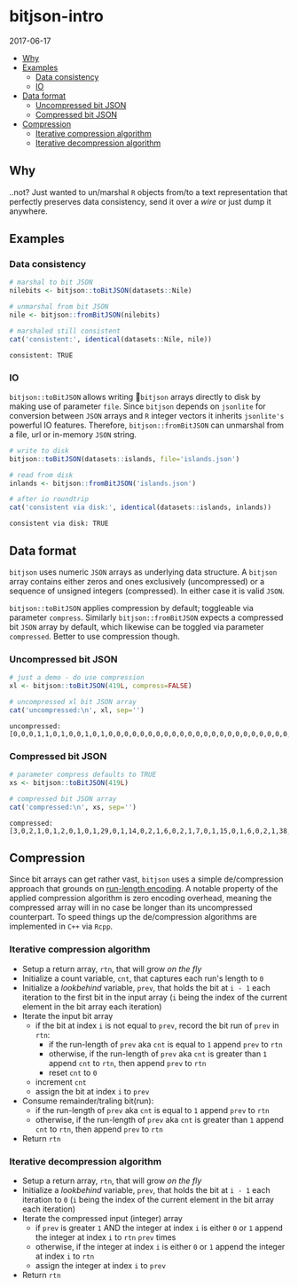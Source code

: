bitjson-intro
================
2017-06-17

-   [Why](#why)
-   [Examples](#examples)
    -   [Data consistency](#data-consistency)
    -   [IO](#io)
-   [Data format](#data-format)
    -   [Uncompressed bit JSON](#uncompressed-bit-json)
    -   [Compressed bit JSON](#compressed-bit-json)
-   [Compression](#compression)
    -   [Iterative compression algorithm](#iterative-compression-algorithm)
    -   [Iterative decompression algorithm](#iterative-decompression-algorithm)

Why
---

..not? Just wanted to un/marshal `R` objects from/to a text representation that perfectly preserves data consistency, send it over a *wire* or just dump it anywhere.

Examples
--------

### Data consistency

``` r
# marshal to bit JSON
nilebits <- bitjson::toBitJSON(datasets::Nile)

# unmarshal from bit JSON
nile <- bitjson::fromBitJSON(nilebits)

# marshaled still consistent
cat('consistent:', identical(datasets::Nile, nile))
```

    consistent: TRUE

### IO

`bitjson::toBitJSON` allows writing `bitjson` arrays directly to disk by making use of parameter `file`. Since `bitjson` depends on `jsonlite` for conversion between `JSON` arrays and `R` integer vectors it inherits `jsonlite's` powerful IO features. Therefore, `bitjson::fromBitJSON` can unmarshal from a file, url or in-memory `JSON` string.

``` r
# write to disk
bitjson::toBitJSON(datasets::islands, file='islands.json')

# read from disk
inlands <- bitjson::fromBitJSON('islands.json')

# after io roundtrip
cat('consistent via disk:', identical(datasets::islands, inlands))
```

    consistent via disk: TRUE

Data format
-----------

`bitjson` uses numeric `JSON` arrays as underlying data structure. A `bitjson` array contains either zeros and ones exclusively (uncompressed) or a sequence of unsigned integers (compressed). In either case it is valid `JSON`.

`bitjson::toBitJSON` applies compression by default; toggleable via parameter `compress`. Similarly `bitjson::fromBitJSON` expects a compressed bit `JSON` array by default, which likewise can be toggled via parameter `compressed`. Better to use compression though.

### Uncompressed bit JSON

``` r
# just a demo - do use compression 
xl <- bitjson::toBitJSON(419L, compress=FALSE)

# uncompressed xl bit JSON array
cat('uncompressed:\n', xl, sep='')
```

    uncompressed:
    [0,0,0,1,1,0,1,0,0,1,0,1,0,0,0,0,0,0,0,0,0,0,0,0,0,0,0,0,0,0,0,0,0,0,0,0,0,0,0,0,0,1,0,0,0,0,0,0,0,0,0,0,0,0,0,0,1,1,0,0,0,0,0,0,1,1,0,0,0,0,0,0,0,1,0,0,0,0,0,0,0,0,0,0,0,0,0,0,0,1,0,0,0,0,0,0,1,1,0,0,0,0,0,0,0,0,0,0,0,0,0,0,0,0,0,0,0,0,0,0,0,0,0,0,0,0,0,0,0,0,0,0,0,0,0,0,1,0,1,1,0,0,0,0,0,0,0,0,0,0,0,0,0,0,0,0,0,0,0,0,0,0,0,0,0,0,0,0,1,0,0,0,0,0,0,0,0,0,0,0,0,0,0,0,0,0,0,0,0,0,0,0,1,0,0,0,0,0,0,0,1,1,0,0,0,1,0,1]

### Compressed bit JSON

``` r
# parameter compress defaults to TRUE
xs <- bitjson::toBitJSON(419L)

# compressed bit JSON array
cat('compressed:\n', xs, sep='')
```

    compressed:
    [3,0,2,1,0,1,2,0,1,0,1,29,0,1,14,0,2,1,6,0,2,1,7,0,1,15,0,1,6,0,2,1,38,0,1,0,2,1,28,0,1,23,0,1,7,0,2,1,3,0,1,0,1]

Compression
-----------

Since bit arrays can get rather vast, `bitjson` uses a simple de/compression approach that grounds on [run-length encoding](https://en.wikipedia.org/wiki/Run-length_encoding). A notable property of the applied compression algorithm is zero encoding overhead, meaning the compressed array will in no case be longer than its uncompressed counterpart. To speed things up the de/compression algorithms are implemented in `C++` via `Rcpp`.

### Iterative compression algorithm

-   Setup a return array, `rtn`, that will grow *on the fly*
-   Initialize a count variable, `cnt`, that captures each run's length to `0`
-   Initialize a *lookbehind* variable, `prev`, that holds the bit at `i - 1` each iteration to the first bit in the input array (`i` being the index of the current element in the bit array each iteration)
-   Iterate the input bit array
    -   if the bit at index `i` is not equal to `prev`, record the bit run of `prev` in `rtn`:
        -   if the run-length of `prev` aka `cnt` is equal to `1` append `prev` to `rtn`
        -   otherwise, if the run-length of `prev` aka `cnt` is greater than `1` append `cnt` to `rtn`, then append `prev` to `rtn`
        -   reset `cnt` to `0`
    -   increment `cnt`
    -   assign the bit at index `i` to `prev`
-   Consume remainder/traling bit(run):
    -   if the run-length of `prev` aka `cnt` is equal to `1` append `prev` to `rtn`
    -   otherwise, if the run-length of `prev` aka `cnt` is greater than `1` append `cnt` to `rtn`, then append `prev` to `rtn`
-   Return `rtn`

### Iterative decompression algorithm

-   Setup a return array, `rtn`, that will grow *on the fly*
-   Initialize a *lookbehind* variable, `prev`, that holds the bit at `i - 1` each iteration to `0` (`i` being the index of the current element in the bit array each iteration)
-   Iterate the compressed input (integer) array
    -   if `prev` is greater `1` AND the integer at index `i` is either `0` or `1` append the integer at index `i` to `rtn` `prev` times
    -   otherwise, if the integer at index `i` is either `0` or `1` append the integer at index `i` to `rtn`
    -   assign the integer at index `i` to `prev`
-   Return `rtn`
